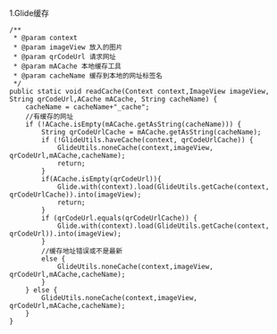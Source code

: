 1.Glide缓存

    /**
     * @param context
     * @param imageView 放入的图片
     * @param qrCodeUrl 请求网址
     * @param mACache 本地缓存工具
     * @param cacheName 缓存到本地的网址标签名
     */
    public static void readCache(Context context,ImageView imageView, String qrCodeUrl,ACache mACache, String cacheName) {
        cacheName = cacheName+"_cache";
        //有缓存的网址
        if (!ACache.isEmpty(mACache.getAsString(cacheName))) {
            String qrCodeUrlCache = mACache.getAsString(cacheName);
            if (!GlideUtils.haveCache(context, qrCodeUrlCache)) {
                GlideUtils.noneCache(context,imageView, qrCodeUrl,mACache,cacheName);
                return;
            }
            if(ACache.isEmpty(qrCodeUrl)){
                Glide.with(context).load(GlideUtils.getCache(context, qrCodeUrlCache)).into(imageView);
                return;
            }
            if (qrCodeUrl.equals(qrCodeUrlCache)) {
                Glide.with(context).load(GlideUtils.getCache(context, qrCodeUrl)).into(imageView);
            }
            //缓存地址错误或不是最新
            else {
                GlideUtils.noneCache(context,imageView, qrCodeUrl,mACache,cacheName);
            }
        } else {
            GlideUtils.noneCache(context,imageView, qrCodeUrl,mACache,cacheName);
        }
    }























































































